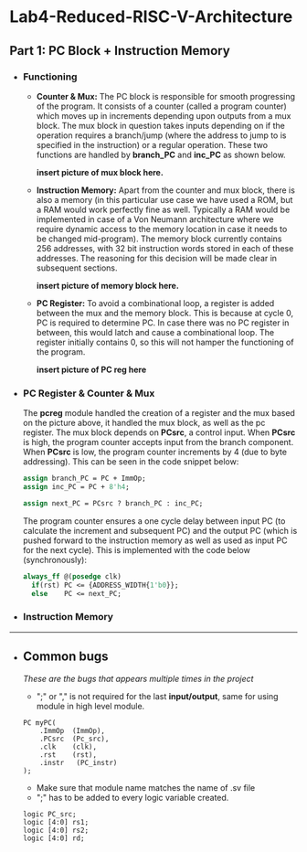 # Lab4-Reduced-RISC-V-Architecture

## Part 1: PC Block + Instruction Memory

- ### Functioning

  - **Counter & Mux:** The PC block is responsible for smooth progressing of the program. It consists of a counter (called a program counter) which moves up in increments depending upon outputs from a mux block. The mux block in question takes inputs depending on if the operation requires a branch/jump (where the address to jump to is specified in the instruction) or a regular operation. These two functions are handled by **branch_PC** and **inc_PC** as shown below.

    **insert picture of mux block here.**

  - **Instruction Memory:** Apart from the counter and mux block, there is also a memory (in this particular use case we have used a ROM, but a RAM would work perfectly fine as well. Typically a RAM would be implemented in case of a Von Neumann architecture where we require dynamic access to the memory location in case it needs to be changed mid-program). The memory block currently contains 256 addresses, with 32 bit instruction words stored in each of these addresses. The reasoning for this decision will be made clear in subsequent sections.

    **insert picture of memory block here.**

  - **PC Register:** To avoid a combinational loop, a register is added between the mux and the memory block. This is because at cycle 0, PC is required to determine PC. In case there was no PC register in between, this would latch and cause a combinational loop. The register initially contains 0, so this will not hamper the functioning of the program.

    **insert picture of PC reg here**

- ### PC Register & Counter & Mux
  The **pcreg** module handled the creation of a register and the mux based on the picture above, it handled the mux block, as well as the pc register. The mux block depends on **PCsrc**, a control input. When **PCsrc** is high, the program counter accepts input from the branch component. When **PCsrc** is low, the program counter increments by 4 (due to byte addressing). This can be seen in the code snippet below:
  ```systemverilog
  assign branch_PC = PC + ImmOp;
  assign inc_PC = PC + 8'h4;

  assign next_PC = PCsrc ? branch_PC : inc_PC;  
  ```
   The program counter ensures a one cycle delay between input PC (to calculate the increment and subsequent PC) and the output PC (which is pushed forward to the instruction memory as well as used as input PC for the next cycle). This is implemented with the code below (synchronously):
  ```systemverilog
  always_ff @(posedge clk)
    if(rst) PC <= {ADDRESS_WIDTH{1'b0}};
    else    PC <= next_PC;  
  ```

- ### Instruction Memory
---

- ## **Common bugs**

  *These are the bugs that appears multiple times in the project*

  - ";" or "," is not required for the last **input/output**, same for using module in high level module.

  ```
  PC myPC(
      .ImmOp  (ImmOp),
      .PCsrc  (Pc_src),
      .clk    (clk),
      .rst    (rst),
      .instr   (PC_instr)
  );
  ```

  - Make sure that module name matches the name of .sv file
  - ";" has to be added to every logic variable created.

  ```
  logic PC_src;
  logic [4:0] rs1;
  logic [4:0] rs2;
  logic [4:0] rd;
  ```
